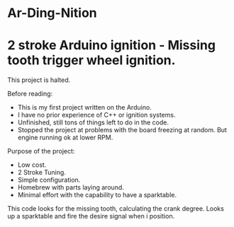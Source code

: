 # Ar-Ding-Nition
# 2 stroke Arduino ignition - Missing tooth trigger wheel ignition.
This project is halted.


Before reading:
- This is my first project written on the Arduino.
- I have no prior experience of C++ or ignition systems.
- Unfinished, still tons of things left to do in the code.
- Stopped the project at problems with the board freezing at random. But engine running ok at lower RPM.

Purpose of the project:
- Low cost.
- 2 Stroke Tuning.
- Simple configuration.
- Homebrew with parts laying around.
- Minimal effort with the capability to have a sparktable.


This code looks for the missing tooth, calculating the crank degree. Looks up a sparktable and fire the desire signal when i position.


